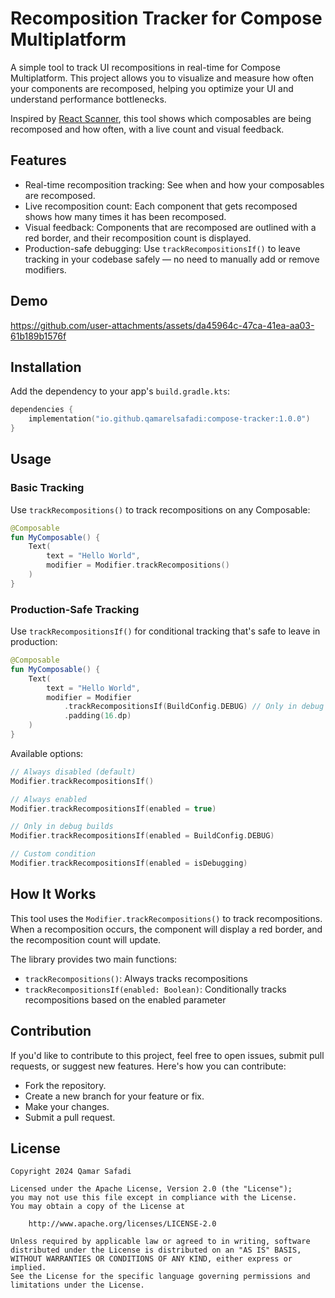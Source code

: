# Recomposition Tracker for Compose Multiplatform

A simple tool to track UI recompositions in real-time for Compose Multiplatform. This project allows you to visualize and measure how often your components are recomposed, helping you optimize your UI and understand performance bottlenecks.

Inspired by [React Scanner](https://t.co/jyqyMp9SZ4), this tool shows which composables are being recomposed and how often, with a live count and visual feedback.

## Features

- Real-time recomposition tracking: See when and how your composables are recomposed.
- Live recomposition count: Each component that gets recomposed shows how many times it has been recomposed.
- Visual feedback: Components that are recomposed are outlined with a red border, and their recomposition count is displayed.
- Production-safe debugging: Use `trackRecompositionsIf()` to leave tracking in your codebase safely — no need to manually add or remove modifiers.

## Demo

https://github.com/user-attachments/assets/da45964c-47ca-41ea-aa03-61b189b1576f

## Installation

Add the dependency to your app's `build.gradle.kts`:

```kotlin
dependencies {
    implementation("io.github.qamarelsafadi:compose-tracker:1.0.0")
}
```

## Usage

### Basic Tracking
Use `trackRecompositions()` to track recompositions on any Composable:

```kotlin
@Composable
fun MyComposable() {
    Text(
        text = "Hello World",
        modifier = Modifier.trackRecompositions()
    )
}
```

### Production-Safe Tracking
Use `trackRecompositionsIf()` for conditional tracking that's safe to leave in production:

```kotlin
@Composable
fun MyComposable() {
    Text(
        text = "Hello World",
        modifier = Modifier
            .trackRecompositionsIf(BuildConfig.DEBUG) // Only in debug builds
            .padding(16.dp)
    )
}
```

Available options:
```kotlin
// Always disabled (default)
Modifier.trackRecompositionsIf()

// Always enabled
Modifier.trackRecompositionsIf(enabled = true)

// Only in debug builds
Modifier.trackRecompositionsIf(enabled = BuildConfig.DEBUG)

// Custom condition
Modifier.trackRecompositionsIf(enabled = isDebugging)
```

## How It Works

This tool uses the `Modifier.trackRecompositions()` to track recompositions. When a recomposition occurs, the component will display a red border, and the recomposition count will update.

The library provides two main functions:
- `trackRecompositions()`: Always tracks recompositions
- `trackRecompositionsIf(enabled: Boolean)`: Conditionally tracks recompositions based on the enabled parameter

## Contribution

If you'd like to contribute to this project, feel free to open issues, submit pull requests, or suggest new features. Here's how you can contribute:

- Fork the repository.
- Create a new branch for your feature or fix.
- Make your changes.
- Submit a pull request.

## License

```
Copyright 2024 Qamar Safadi

Licensed under the Apache License, Version 2.0 (the "License");
you may not use this file except in compliance with the License.
You may obtain a copy of the License at

    http://www.apache.org/licenses/LICENSE-2.0

Unless required by applicable law or agreed to in writing, software
distributed under the License is distributed on an "AS IS" BASIS,
WITHOUT WARRANTIES OR CONDITIONS OF ANY KIND, either express or implied.
See the License for the specific language governing permissions and
limitations under the License.
```





